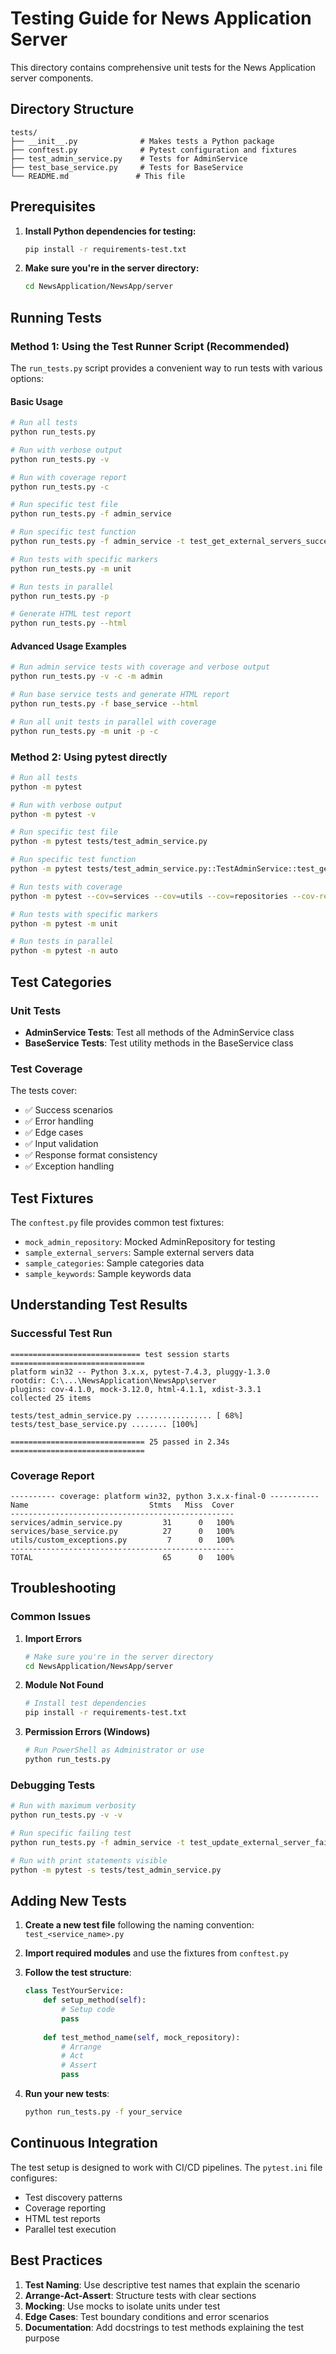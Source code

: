 # Testing Guide for News Application Server

This directory contains comprehensive unit tests for the News Application server components.

## Directory Structure

```
tests/
├── __init__.py              # Makes tests a Python package
├── conftest.py              # Pytest configuration and fixtures
├── test_admin_service.py    # Tests for AdminService
├── test_base_service.py     # Tests for BaseService
└── README.md               # This file
```

## Prerequisites

1. **Install Python dependencies for testing:**
   ```bash
   pip install -r requirements-test.txt
   ```

2. **Make sure you're in the server directory:**
   ```bash
   cd NewsApplication/NewsApp/server
   ```

## Running Tests

### Method 1: Using the Test Runner Script (Recommended)

The `run_tests.py` script provides a convenient way to run tests with various options:

#### Basic Usage
```bash
# Run all tests
python run_tests.py

# Run with verbose output
python run_tests.py -v

# Run with coverage report
python run_tests.py -c

# Run specific test file
python run_tests.py -f admin_service

# Run specific test function
python run_tests.py -f admin_service -t test_get_external_servers_success

# Run tests with specific markers
python run_tests.py -m unit

# Run tests in parallel
python run_tests.py -p

# Generate HTML test report
python run_tests.py --html
```

#### Advanced Usage Examples
```bash
# Run admin service tests with coverage and verbose output
python run_tests.py -v -c -m admin

# Run base service tests and generate HTML report
python run_tests.py -f base_service --html

# Run all unit tests in parallel with coverage
python run_tests.py -m unit -p -c
```

### Method 2: Using pytest directly

```bash
# Run all tests
python -m pytest

# Run with verbose output
python -m pytest -v

# Run specific test file
python -m pytest tests/test_admin_service.py

# Run specific test function
python -m pytest tests/test_admin_service.py::TestAdminService::test_get_external_servers_success

# Run tests with coverage
python -m pytest --cov=services --cov=utils --cov=repositories --cov-report=html:htmlcov

# Run tests with specific markers
python -m pytest -m unit

# Run tests in parallel
python -m pytest -n auto
```

## Test Categories

### Unit Tests
- **AdminService Tests**: Test all methods of the AdminService class
- **BaseService Tests**: Test utility methods in the BaseService class

### Test Coverage
The tests cover:
- ✅ Success scenarios
- ✅ Error handling
- ✅ Edge cases
- ✅ Input validation
- ✅ Response format consistency
- ✅ Exception handling

## Test Fixtures

The `conftest.py` file provides common test fixtures:

- `mock_admin_repository`: Mocked AdminRepository for testing
- `sample_external_servers`: Sample external servers data
- `sample_categories`: Sample categories data
- `sample_keywords`: Sample keywords data

## Understanding Test Results

### Successful Test Run
```
============================= test session starts ==============================
platform win32 -- Python 3.x.x, pytest-7.4.3, pluggy-1.3.0
rootdir: C:\...\NewsApplication\NewsApp\server
plugins: cov-4.1.0, mock-3.12.0, html-4.1.1, xdist-3.3.1
collected 25 items

tests/test_admin_service.py ................. [ 68%]
tests/test_base_service.py ........ [100%]

============================== 25 passed in 2.34s ==============================
```

### Coverage Report
```
---------- coverage: platform win32, python 3.x.x-final-0 -----------
Name                           Stmts   Miss  Cover
--------------------------------------------------
services/admin_service.py         31      0   100%
services/base_service.py          27      0   100%
utils/custom_exceptions.py         7      0   100%
--------------------------------------------------
TOTAL                             65      0   100%
```

## Troubleshooting

### Common Issues

1. **Import Errors**
   ```bash
   # Make sure you're in the server directory
   cd NewsApplication/NewsApp/server
   ```

2. **Module Not Found**
   ```bash
   # Install test dependencies
   pip install -r requirements-test.txt
   ```

3. **Permission Errors (Windows)**
   ```bash
   # Run PowerShell as Administrator or use
   python run_tests.py
   ```

### Debugging Tests

```bash
# Run with maximum verbosity
python run_tests.py -v -v

# Run specific failing test
python run_tests.py -f admin_service -t test_update_external_server_failure

# Run with print statements visible
python -m pytest -s tests/test_admin_service.py
```

## Adding New Tests

1. **Create a new test file** following the naming convention: `test_<service_name>.py`
2. **Import required modules** and use the fixtures from `conftest.py`
3. **Follow the test structure**:
   ```python
   class TestYourService:
       def setup_method(self):
           # Setup code
           pass
       
       def test_method_name(self, mock_repository):
           # Arrange
           # Act
           # Assert
           pass
   ```

4. **Run your new tests**:
   ```bash
   python run_tests.py -f your_service
   ```

## Continuous Integration

The test setup is designed to work with CI/CD pipelines. The `pytest.ini` file configures:
- Test discovery patterns
- Coverage reporting
- HTML test reports
- Parallel test execution

## Best Practices

1. **Test Naming**: Use descriptive test names that explain the scenario
2. **Arrange-Act-Assert**: Structure tests with clear sections
3. **Mocking**: Use mocks to isolate units under test
4. **Edge Cases**: Test boundary conditions and error scenarios
5. **Documentation**: Add docstrings to test methods explaining the test purpose 